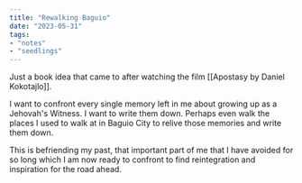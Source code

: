 ```yaml
---
title: "Rewalking Baguio"
date: "2023-05-31"
tags:
- "notes"
- "seedlings"
---
```


Just a book idea that came to after watching the film [[Apostasy by Daniel Kokotajlo]].

I want to confront every single memory left in me about growing up as a Jehovah's Witness. I want to write them down. Perhaps even walk the places I used to walk at in Baguio City to relive those memories and write them down.

This is befriending my past, that important part of me that I have avoided for so long which I am now ready to confront to find reintegration and inspiration for the road ahead.